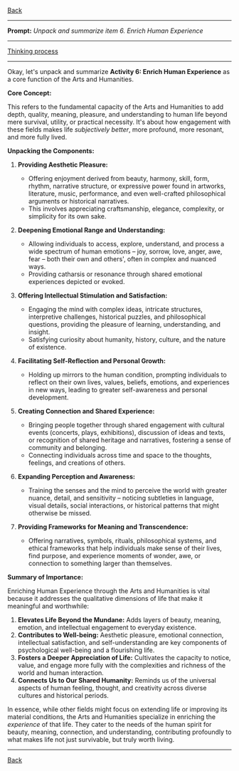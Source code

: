 [Back](../README.md)

---

**Prompt:** *Unpack and summarize item 6. Enrich Human Experience*

---

[Thinking process](thoughts.md)

---

Okay, let's unpack and summarize **Activity 6: Enrich Human Experience** as a core function of the Arts and Humanities.

**Core Concept:**

This refers to the fundamental capacity of the Arts and Humanities to add depth, quality, meaning, pleasure, and understanding to human life beyond mere survival, utility, or practical necessity. It's about how engagement with these fields makes life *subjectively better*, more profound, more resonant, and more fully lived.

**Unpacking the Components:**

1.  **Providing Aesthetic Pleasure:**
    *   Offering enjoyment derived from beauty, harmony, skill, form, rhythm, narrative structure, or expressive power found in artworks, literature, music, performance, and even well-crafted philosophical arguments or historical narratives.
    *   This involves appreciating craftsmanship, elegance, complexity, or simplicity for its own sake.

2.  **Deepening Emotional Range and Understanding:**
    *   Allowing individuals to access, explore, understand, and process a wide spectrum of human emotions – joy, sorrow, love, anger, awe, fear – both their own and others', often in complex and nuanced ways.
    *   Providing catharsis or resonance through shared emotional experiences depicted or evoked.

3.  **Offering Intellectual Stimulation and Satisfaction:**
    *   Engaging the mind with complex ideas, intricate structures, interpretive challenges, historical puzzles, and philosophical questions, providing the pleasure of learning, understanding, and insight.
    *   Satisfying curiosity about humanity, history, culture, and the nature of existence.

4.  **Facilitating Self-Reflection and Personal Growth:**
    *   Holding up mirrors to the human condition, prompting individuals to reflect on their own lives, values, beliefs, emotions, and experiences in new ways, leading to greater self-awareness and personal development.

5.  **Creating Connection and Shared Experience:**
    *   Bringing people together through shared engagement with cultural events (concerts, plays, exhibitions), discussion of ideas and texts, or recognition of shared heritage and narratives, fostering a sense of community and belonging.
    *   Connecting individuals across time and space to the thoughts, feelings, and creations of others.

6.  **Expanding Perception and Awareness:**
    *   Training the senses and the mind to perceive the world with greater nuance, detail, and sensitivity – noticing subtleties in language, visual details, social interactions, or historical patterns that might otherwise be missed.

7.  **Providing Frameworks for Meaning and Transcendence:**
    *   Offering narratives, symbols, rituals, philosophical systems, and ethical frameworks that help individuals make sense of their lives, find purpose, and experience moments of wonder, awe, or connection to something larger than themselves.

**Summary of Importance:**

Enriching Human Experience through the Arts and Humanities is vital because it addresses the qualitative dimensions of life that make it meaningful and worthwhile:

1.  **Elevates Life Beyond the Mundane:** Adds layers of beauty, meaning, emotion, and intellectual engagement to everyday existence.
2.  **Contributes to Well-being:** Aesthetic pleasure, emotional connection, intellectual satisfaction, and self-understanding are key components of psychological well-being and a flourishing life.
3.  **Fosters a Deeper Appreciation of Life:** Cultivates the capacity to notice, value, and engage more fully with the complexities and richness of the world and human interaction.
4.  **Connects Us to Our Shared Humanity:** Reminds us of the universal aspects of human feeling, thought, and creativity across diverse cultures and historical periods.

In essence, while other fields might focus on extending life or improving its material conditions, the Arts and Humanities specialize in enriching the *experience* of that life. They cater to the needs of the human spirit for beauty, meaning, connection, and understanding, contributing profoundly to what makes life not just survivable, but truly worth living.

---

[Back](../README.md)
